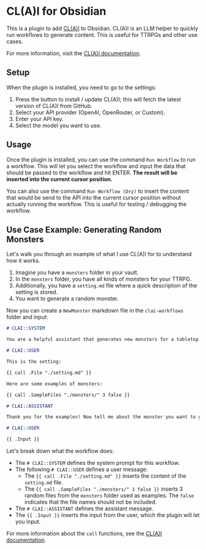 # CL(A)I for Obsidian

This is a plugin to add [CL(A)I](https://github.com/BigJk/clai) to Obsidian. CL(A)I is an LLM helper to quickly run workflows to generate content. This is useful for TTRPGs and other use cases.

For more information, visit the [CL(A)I documentation](https://github.com/BigJk/clai).

## Setup

When the plugin is installed, you need to go to the settings:
1. Press the button to install / update CL(A)I; this will fetch the latest version of CL(A)I from GitHub.
2. Select your API provider (OpenAI, OpenRouter, or Custom).
3. Enter your API key.
4. Select the model you want to use.

## Usage

Once the plugin is installed, you can use the command `Run Workflow` to run a workflow. This will let you select the workflow and input the data that should be passed to the workflow and hit ENTER. **The result will be inserted into the current cursor position.**

You can also use the command `Run Workflow (Dry)` to insert the content that would be send to the API into the current cursor position without actually running the workflow. This is useful for testing / debugging the workflow.

## Use Case Example: Generating Random Monsters

Let's walk you through an example of what I use CL(A)I for to understand how it works.

1. Imagine you have a `monsters` folder in your vault.
2. In the `monsters` folder, you have all kinds of monsters for your TTRPG.
3. Additionally, you have a `setting.md` file where a quick description of the setting is stored.
4. You want to generate a random monster.

Now you can create a `NewMonster` markdown file in the `clai-workflows` folder and input:

```markdown
# CLAI::SYSTEM

You are a helpful assistant that generates new monsters for a tabletop roleplaying game. You will generate a new monster based on the given input.

# CLAI::USER

This is the setting:

{{ call .File "./setting.md" }}

Here are some examples of monsters:

{{ call .SampleFiles "./monsters/" 3 false }}

# CLAI::ASSISTANT

Thank you for the examples! Now tell me about the monster you want to generate.

# CLAI::USER

{{ .Input }}
```

Let's break down what the workflow does:

- The `# CLAI::SYSTEM` defines the system prompt for this workflow.
- The following `# CLAI::USER` defines a user message:
  - The `{{ call .File "./setting.md" }}` inserts the content of the `setting.md` file.
  - The `{{ call .SampleFiles "./monsters/" 3 false }}` inserts 3 random files from the `monsters` folder used as examples. The `false` indicates that the file names should not be included.
- The `# CLAI::ASSISTANT` defines the assistant message.
- The `{{ .Input }}` inserts the input from the user, which the plugin will let you input.

For more information about the ``call`` functions, see the [CL(A)I documentation](https://github.com/BigJk/clai). 